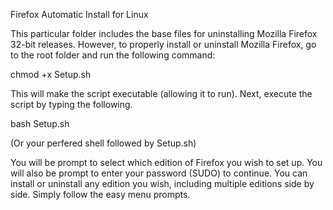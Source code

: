 Firefox Automatic Install for Linux

This particular folder includes the base files for uninstalling Mozilla Firefox 32-bit releases. However, to properly install or uninstall Mozilla Firefox, 
go to the root folder and run the following command:

chmod +x Setup.sh

This will make the script executable (allowing it to run). Next, execute the script by typing the following.

   bash Setup.sh
   
   (Or your perfered shell followed by Setup.sh)
   
You will be prompt to select which edition of Firefox you wish to set up. You will also be prompt to enter your password (SUDO) to continue. 
You can install or uninstall any edition you wish, including multiple editions side by side. Simply follow the easy menu prompts.
